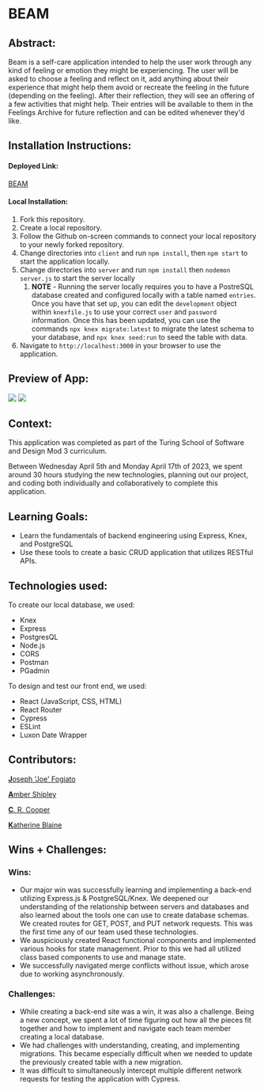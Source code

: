 # BEAM


## Abstract:

[//]: <>

Beam is a self-care application intended to help the user work through any kind of feeling or emotion they might be experiencing. The user will be asked to choose a feeling and reflect on it, add anything about their experience that might help them avoid or recreate the feeling in the future (depending on the feeling). After their reflection, they will see an offering of a few activities that might help. Their entries will be available to them in the Feelings Archive for future reflection and can be edited whenever they'd like. 


## Installation Instructions:

[//]: <>

#### Deployed Link:
[BEAM](https://beam-pearl.vercel.app/)

#### Local Installation:
1. Fork this repository.
2. Create a local repository.
3. Follow the Github on-screen commands to connect your local repository to your newly forked repository.
4. Change directories into `client` and run `npm install`, then `npm start` to start the application locally.
5. Change directories into `server` and run `npm install` then `nodemon server.js` to start the server locally
	1. **NOTE** - Running the server locally requires you to have a PostreSQL database created and configured locally with a table named `entries`. Once you have that set up, you can edit the `development` object within `knexfile.js` to use your correct `user` and `password` information. Once this has been updated, you can use the commands `npx knex migrate:latest` to migrate the latest schema to your database, and `npx knex seed:run` to seed the table with data.
6. Navigate to `http://localhost:3000` in your browser to use the application. 
  

## Preview of App:

[//]: <>

![](https://github.com/espressoGoddess/beam/blob/main/Beam1.gif)
![](https://github.com/espressoGoddess/beam/blob/main/Beam2.gif)


## Context:

[//]: <>

This application was completed as part of the Turing School of Software and Design Mod 3 curriculum.

Between Wednesday April 5th and Monday April 17th of 2023, we spent around 30 hours studying the new technologies, planning out our project, and coding both individually and collaboratively to complete this application.

  
## Learning Goals:

[//]: <>

- Learn the fundamentals of backend engineering using Express, Knex, and PostgreSQL
- Use these tools to create a basic CRUD application that utilizes RESTful APIs. 


## Technologies used:

To create our local database, we used:
- Knex
- Express
- PostgresQL
- Node.js
- CORS
- Postman
- PGadmin

To design and test our front end, we used:
- React (JavaScript, CSS, HTML)
- React Router
- Cypress
- ESLint
- Luxon Date Wrapper


## Contributors:

[//]: <>

[**J**oseph 'Joe' Fogiato](https://github.com/jfogiato)

[**A**mber Shipley](https://github.com/espressoGoddess)

[**C**. R. Cooper](https://github.com/chrissycooper)

[**K**atherine Blaine](https://github.com/KatherineBlaine)


## Wins + Challenges:

[//]: <>

### Wins: 

- Our major win was successfully learning and implementing a back-end utilizing Express.js & PostgreSQL/Knex. We deepened our understanding of the relationship between servers and databases and also learned about the tools one can use to create database schemas. We created routes for GET, POST, and PUT network requests. This was the first time any of our team used these technologies.
- We auspiciously created React functional components and implemented various hooks for state management. Prior to this we had all utilized class based components to use and manage state. 
- We successfully navigated merge conflicts without issue, which arose due to working asynchronously.

### Challenges: 

- While creating a back-end site was a win, it was also a challenge. Being a new concept, we spent a lot of time figuring out how all the pieces fit together and how to implement and navigate each team member creating a local database.
- We had challenges with understanding, creating, and implementing migrations. This became especially difficult when we needed to update the previously created table with a new migration.
- It was difficult to simultaneously intercept multiple different network requests for testing the application with Cypress.
